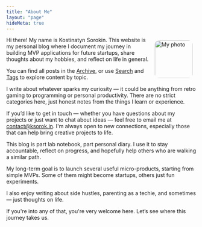 ```yaml
---
title: "About Me"
layout: "page"
hideMeta: true
---
```


<img src="/images/avatar.jpg" alt="My photo" width="100" style="float: right; margin: 10px; border-radius: 11px;" />

Hi there! My name is Kostinatyn Sorokin.
This website is my personal blog where I document my journey in building MVP applications for future startups, share thoughts about my hobbies, and reflect on life in general.

You can find all posts in the [Archive](/archives), or use [Search](/search) and [Tags](/tags) to explore content by topic.

I write about whatever sparks my curiosity — it could be anything from retro gaming to programming or personal productivity. There are no strict categories here, just honest notes from the things I learn or experience.

If you’d like to get in touch — whether you have questions about my projects or just want to chat about ideas — feel free to email me at [contact@ksorok.in](mailto:contact@ksorok.in).
I'm always open to new connections, especially those that can help bring creative projects to life.

This blog is part lab notebook, part personal diary. I use it to stay accountable, reflect on progress, and hopefully help others who are walking a similar path.

My long-term goal is to launch several useful micro-products, starting from simple MVPs. Some of them might become startups, others just fun experiments.

I also enjoy writing about side hustles, parenting as a techie, and sometimes — just thoughts on life.

If you're into any of that, you're very welcome here. Let’s see where this journey takes us.

